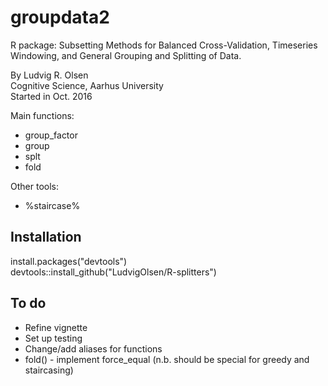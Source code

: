 # groupdata2

R package: Subsetting Methods for Balanced Cross-Validation, 
Timeseries Windowing, and General Grouping and Splitting of Data.  

By Ludvig R. Olsen  
Cognitive Science, Aarhus University  
Started in Oct. 2016  

Main functions:  
* group_factor  
* group 
* splt  
* fold  
  
Other tools:  
* %staircase%  

## Installation  
install.packages("devtools")  
devtools::install_github("LudvigOlsen/R-splitters")  

## To do  
* Refine vignette  
* Set up testing  
* Change/add aliases for functions  
* fold() - implement force_equal (n.b. should be special for greedy and staircasing)  
